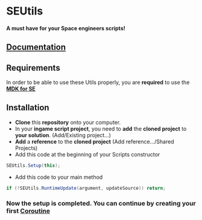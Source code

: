 # SEUtils

#### A must have for your Space engineers scripts!

## [Documentation](../../wiki)

## Requirements
In order to be able to use these Utils properly, you are **required** to use the **[MDK for SE](https://github.com/malware-dev/MDK-SE)**

## Installation

* **Clone** this **repository** onto your computer.
* In your **ingame script project**, you need to **add** the **cloned project** to **your solution**. (Add/Existing project...)
* **Add** a **reference** to the **cloned project** (Add reference.../Shared Projects)
* Add this code at the beginning of your Scripts constructor
 ```c#
SEUtils.Setup(this);
```
* Add this code to your main method
```c#
if (!SEUtils.RuntimeUpdate(argument, updateSource)) return;
```
### Now the setup is completed. You can continue by creating your first [Coroutine](Coroutines)
